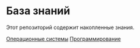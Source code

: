 # База знаний

Этот репозиторий содержит накопленные знания.

[Операционные системы](./os/README.md)
[Программирование](./programming/README.md)